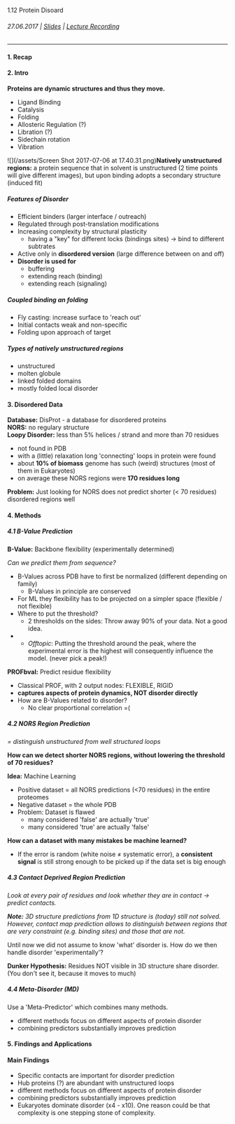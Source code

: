 1.12 Protein Disoard

###### 27.06.2017 \| [Slides](https://www.rostlab.org/sites/default/files/fileadmin/teaching/SoSe17/PP1CS/cb1e_20170627_disorder.pdf) \| [Lecture Recording](https://www.youtube.com/watch?v=AYidbIDB0Mo&list=PLg46T0OlBIJ9abbsmUL-ux24DCpoUlC1J&index=11)

---

#### 1. Recap

#### 2. Intro

**Proteins are dynamic structures and thus they move.**

* Ligand Binding
* Catalysis
* Folding
* Allosteric Regulation \(?\)
* Libration \(?\)
* Sidechain rotation
* Vibration

![](/assets/Screen Shot 2017-07-06 at 17.40.31.png)**Natively unstructured regions:** a protein sequence that in solvent is unstructured \(2 time points will give different images\), but upon binding adopts a secondary structure \(induced fit\)

##### Features of Disorder

* Efficient binders \(larger interface / outreach\)
* Regulated through post-translation modifications
* Increasing complexity by structural plasticity
  * having a "key" for different locks \(bindings sites\) -&gt; bind to different subtrates
* Active only in **disordered version** \(large difference between on and off\)
* **Disorder is used for**
  * buffering
  * extending reach \(binding\)
  * extending reach \(signaling\)

##### Coupled binding an folding

* Fly casting: increase surface to 'reach out'
* Initial contacts weak and non-specific
* Folding upon approach of target

##### Types of natively unstructured regions

* unstructured 
* molten globule
* linked folded domains
* mostly folded local disorder

#### 3. Disordered Data

**Database:** DisProt - a database for disordered proteins  
**NORS:** no regulary structure  
**Loopy Disorder:** less than 5% helices / strand and more than 70 residues

* not found in PDB
* with a \(little\) relaxation long 'connecting' loops in protein were found
* about **10% of biomass** genome has such \(weird\) structures \(most of them in Eukaryotes\)
* on average these  NORS regions were **170 residues long**

**Problem:** Just looking for NORS does not predict shorter \(&lt; 70 residues\) disordered regions well

#### 4. Methods

##### 4.1 B-Value Prediction

**B-Value:** Backbone flexibility \(experimentally determined\)

_Can we predict them from sequence?_

* B-Values across PDB have to first be normalized \(different depending on family\)
  * B-Values in principle are conserved
* For ML they flexibility has to be projected on a simpler space \(flexible / not flexible\)
* Where to put the threshold?
  * 2 thresholds on the sides: Throw away 90% of your data. Not a good idea.
* * _Offtopic_: Putting the threshold around the peak, where the experimental error is the highest will consequently influence the model. \(never pick a peak!\)

**PROFbval:** Predict residue flexibility

* Classical PROF, with 2 output nodes: FLEXIBLE, RIGID
* **captures aspects of protein dynamics, NOT disorder directly**
* How are B-Values related to disorder?
  * No clear proportional correlation =\(

##### 4.2 NORS Region Prediction

_= distinguish unstructured from well structured loops_

**How can we detect shorter NORS regions, without lowering the threshold of 70 residues?**

**Idea:** Machine Learning

* Positive dataset = all NORS predictions \(&lt;70 residues\) in the entire proteomes
* Negative dataset = the whole PDB 
* Problem: Dataset is flawed
  * many considered 'false' are actually 'true'
  * many considered 'true' are actually 'false'

**How can a dataset with many mistakes be machine learned?**

* If the error is random \(white noise ≠ systematic error\),  a **consistent signal** is still strong enough to be picked up if the data set is big enough

##### 4.3 Contact Deprived Region Prediction

_Look at every pair of residues and look whether they are in contact -&gt; predict contacts._

_**Note:** 3D structure predictions from 1D structure is \(today\) still not solved. However, contact map prediction allows to distinguish between regions that are very constraint (e.g. binding sites) and those that are not._

Until now we did not assume to know 'what' disorder is. How do we then handle disorder 'experimentally'?

**Dunker Hypothesis:** Residues NOT visible in 3D structure share disorder. (You don't see it, because it moves to much)


##### 4.4 Meta-Disorder \(MD\)

Use a 'Meta-Predictor' which combines many methods.

* different methods focus on different aspects of protein disorder
* combining predictors substantially improves prediction

#### 5. Findings and Applications

#### Main Findings
* Specific contacts are important for disorder prediction
* Hub proteins (?) are abundant with unstructured loops
* different methods focus on different aspects of protein disorder
* combining predictors substantially improves prediction
* Eukaryotes dominate disorder (x4 - x10). One reason could be that complexity is one stepping stone of complexity.


